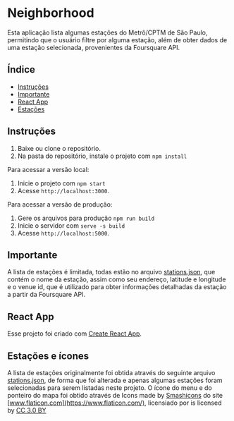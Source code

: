 # Neighborhood
Esta aplicação lista algumas estações do Metrô/CPTM de São Paulo, permitindo que o usuário filtre por alguma estação, além de obter dados de uma estação selecionada, provenientes da Foursquare API.


## Índice
- [Instruções](#instruções)
- [Importante](#importante)
- [React App](#react-app)
- [Estações](#estações)


## Instruções
1. Baixe ou clone o repositório.
2. Na pasta do repositório, instale o projeto com `npm install`


Para acessar a versão local:
1. Inicie o projeto com `npm start`
2. Acesse `http://localhost:3000`.

Para acessar a versão de produção:
1. Gere os arquivos para produção `npm run build`
2. Inicie o servidor com `serve -s build`
3. Acesse `http://localhost:5000`.


## Importante
A lista de estações é limitada, todas estão no arquivo [stations.json](/src/stations.json), que contém o nome da estação, assim como seu endereço, latitude e longitude e o venue id, que é utilizado para obter informações detalhadas da estação a partir da Foursquare API.


## React App
Esse projeto foi criado com [Create React App](https://github.com/facebookincubator/create-react-app).


## Estações e ícones
A lista de estações originalmente foi obtida através do seguinte arquivo [stations.json](https://gist.github.com/rafaelrinaldi/6a82dd1eceed6dfc7deb), de forma que foi alterada e apenas algumas estações foram selecionadas para serem listadas neste projeto.
O ícone do menu e do ponteiro do mapa foi obtido através de Icons made by [Smashicons](https://www.flaticon.com/authors/smashicons) do site [www.flaticon.com](https://www.flaticon.com/), licensiado por is licensed by [CC 3.0 BY](http://creativecommons.org/licenses/by/3.0/)
